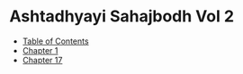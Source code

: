 # Ashtadhyayi Sahajbodh Vol 2 

- [Table of Contents](toc.md)
- [Chapter 1](chapter-01.md)
- [Chapter 17](chapter-17.md)
